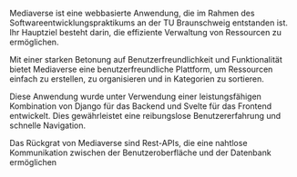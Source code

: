 Mediaverse ist eine webbasierte Anwendung, die im Rahmen des Softwareentwicklungspraktikums an der TU Braunschweig entstanden ist. Ihr Hauptziel besteht darin, die effiziente Verwaltung von Ressourcen zu ermöglichen.

Mit einer starken Betonung auf Benutzerfreundlichkeit und Funktionalität bietet Mediaverse eine benutzerfreundliche Plattform, um Ressourcen einfach zu erstellen, zu organisieren und in Kategorien zu sortieren.

Diese Anwendung wurde unter Verwendung einer leistungsfähigen Kombination von Django für das Backend und Svelte für das Frontend entwickelt. Dies gewährleistet eine reibungslose Benutzererfahrung und schnelle Navigation.

Das Rückgrat von Mediaverse sind Rest-APIs, die eine nahtlose Kommunikation zwischen der Benutzeroberfläche und der Datenbank ermöglichen
